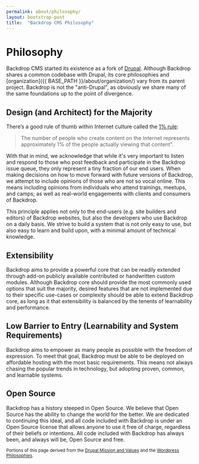 ```yaml
---
permalink: about/philosophy/
layout: bootstrap-post
title:  "Backdrop CMS Philosophy"
---
```


# Philosophy

Backdrop CMS started its existence as a fork of [Drupal](http://drupal.org). Although Backdrop shares a common codebase with Drupal, its core philosophies and [organization]({{ BASE_PATH }}/about/organization/) vary from its parent project. Backdrop is not the "anti-Drupal", as obviously we share many of the same foundations up to the point of divergence.

## Design (and Architect) for the Majority

There’s a good rule of thumb within Internet culture called the [1% rule](http://en.wikipedia.org/wiki/1%25_rule_%28Internet_culture%29):

> The number of people who create content on the Internet represents approximately 1% of the people actually viewing that content".

With that in mind, we acknowledge that while it's very important to listen and respond to those who post feedback and participate in the Backdrop issue queue, they only represent a tiny fraction of our end users. When making decisions on how to move forward with future versions of Backdrop, we attempt to include opinions of those who are not so vocal online. This means including opinions from individuals who attend trainings, meetups, and camps; as well as real-world engagements with clients and consumers of Backdrop.

This principle applies not only to the end-users (e.g. site builders and editors) of Backdrop websites, but also the developers who use Backdrop on a daily basis. We strive to build a system that is not only easy to use, but also easy to learn and build upon, with a minimal amount of technical knowledge.

## Extensibility

Backdrop aims to provide a powerful core that can be readily extended through add-on publicly available contributed or handwritten custom modules. Although Backdrop core should provide the most commonly used options that suit the majority, desired features that are not implemented due to their specific use-cases or complexity should be able to extend Backdrop core, as long as it that extensibility is balanced by the tenents of learnability and performance.

## Low Barrier to Entry (Learnability and System Requirements)

Backdrop aims to empower as many people as possible with the freedom of expression. To meet that goal, Backdrop must be able to be deployed on affordable hosting with the most basic requirements. This means not always chasing the popular trends in technology, but adopting proven, common, and learnable systems.

## Open Source

Backdrop has a history steeped in Open Source. We believe that Open Source has the ability to change the world for the better. We are dedicated to continuing this ideal, and all code included with Backdrop is under an Open Source license that allows anyone to use it free of charge, regardless of their beliefs or intentions. All code included with Backdrop has always been, and always will be, Open Source and free.

<small>Portions of this page derived from the [Drupal Mission and Values](https://drupal.org/mission) and the [Wordpress Philosophies](http://make.wordpress.org/core/handbook/our-philosophies/).</small>
